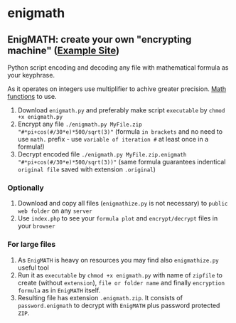 # enigmath
## EnigMATH: create your own "encrypting machine" ([Example Site](https://zygtech.pl/enigmath/?formula=%23*pi%2Bcos%28%23%2F30*e%29*500%2Fsqrt%283%29))

Python script encoding and decoding any file with mathematical formula as your keyphrase.

As it operates on integers use multiplifier to achive greater precision. [Math functions](https://docs.python.org/3/library/math.html) to use.

1. Download `enigmath.py` and preferably make script `executable` by `chmod +x enigmath.py` 
2. Encrypt any file `./enigmath.py MyFile.zip "#*pi+cos(#/30*e)*500/sqrt(3)"` (formula `in brackets` and no need to use `math.` prefix - use `variable of iteration #` at least once in a formula!)
3. Decrypt encoded file `./enigmath.py MyFile.zip.enigmath "#*pi+cos(#/30*e)*500/sqrt(3))"` (same formula guarantees indentical `original file` saved with extension `.original`)

### Optionally

1. Download and copy all files (`enigmathize.py` is not necessary) to `public web folder` on any `server` 
2. Use `index.php` to see your `formula plot` and `encrypt/decrypt` files in your `browser`

### For large files

1. As `EnigMATH` is heavy on resources you may find also `enigmathize.py` useful tool
2. Run it as `executable` by `chmod +x enigmath.py` with name of `zipfile` to create (without `extension`), `file or folder name` and finally `encryption formula` as in `EnigMATH` itself.
3. Resulting file has extension `.enigmath.zip`. It consists of `password.enigmath` to decrypt with `EnigMATH` plus password protected `ZIP`.

